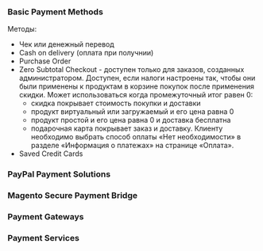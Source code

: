 ### Basic Payment Methods

Методы:
* Чек или денежный перевод
* Cash on delivery  (оплата при получнии)
* Purchase Order
* Zero Subtotal Checkout - доступен только для заказов, созданных администратором. Доступен, если налоги настроены так, 
чтобы они были применены к продуктам в корзине покупок после применения скидки. Может использоваться когда 
промежуточный итог равен 0:
    * скидка покрывает стоимость покупки и доставки
    * продукт виртуальный или загружаемый и его цена равна 0
    * продукт простой и его цена равна 0 и доставка бесплатна
    * подарочная карта покрывает заказ и доставку. Клиенту необходимо выбрать способ оплаты «Нет необходимости» 
    в разделе «Информация о платежах» на странице «Оплата».
* Saved Credit Cards

### PayPal Payment Solutions




### Magento Secure Payment Bridge
### Payment Gateways
### Payment Services